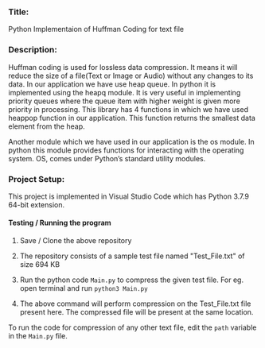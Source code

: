 ### Title: 
Python Implementaion of Huffman Coding for text file
### Description:
Huffman coding is used for lossless data compression. It means it will reduce the size of a file(Text or Image or Audio) without any changes to its data.
In our application we have use heap queue. In python it is implemented using the heapq module. It is very useful in implementing priority queues where the queue item with higher weight is given more priority in processing. This library has 4 functions in which we have used heappop function in our application. This function returns the smallest data element from the heap.

Another module which we have used in our application is the os module. In python this module provides functions for interacting with the operating system. OS, comes under Python’s standard utility modules.
### Project Setup:
This project is implemented in Visual Studio Code which has Python 3.7.9 64-bit extension.

#### Testing / Running the program

1. Save / Clone the above repository
2. The repository consists of a sample test file named "Test_File.txt" of size 694 KB
3. Run the python code `Main.py` to compress the given test file. For eg. open terminal and run `python3 Main.py`

4. The above command will perform compression on the Test_File.txt file present here. The compressed file will be present at the same location.


To run the code for compression of any other text file, edit the `path` variable in the `Main.py` file. 
